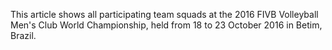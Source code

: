This article shows all participating team squads at the 2016 FIVB Volleyball Men's Club World Championship, held from 18 to 23 October 2016 in Betim, Brazil.

